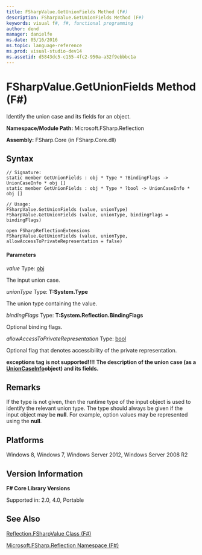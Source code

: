 ```yaml
---
title: FSharpValue.GetUnionFields Method (F#)
description: FSharpValue.GetUnionFields Method (F#)
keywords: visual f#, f#, functional programming
author: dend
manager: danielfe
ms.date: 05/16/2016
ms.topic: language-reference
ms.prod: visual-studio-dev14
ms.assetid: d5843dc5-c155-4fc2-950a-a32f9ebbbc1a 
---
```


# FSharpValue.GetUnionFields Method (F#)

Identify the union case and its fields for an object.

**Namespace/Module Path:** Microsoft.FSharp.Reflection

**Assembly:** FSharp.Core (in FSharp.Core.dll)


## Syntax

```
// Signature:
static member GetUnionFields : obj * Type * ?BindingFlags -> UnionCaseInfo * obj []
static member GetUnionFields : obj * Type * ?bool -> UnionCaseInfo * obj []

// Usage:
FSharpValue.GetUnionFields (value, unionType)
FSharpValue.GetUnionFields (value, unionType, bindingFlags = bindingFlags)

open FSharpReflectionExtensions
FSharpValue.GetUnionFields (value, unionType, allowAccessToPrivateRepresentation = false)
```

#### Parameters
*value*
Type: [obj](https://msdn.microsoft.com/library/dcf2430f-702b-40e5-a0a1-97518bf137f7)


The input union case.


*unionType*
Type: **T:System.Type**


The union type containing the value.


*bindingFlags*
Type: **T:System.Reflection.BindingFlags**


Optional binding flags.


*allowAccessToPrivateRepresentation*
Type: [bool](https://msdn.microsoft.com/library/89c0cf9c-49ce-4207-a3be-555851a67dd5)


Optional flag that denotes accessibility of the private representation.



**exceptions tag is not supported!!!!**
**The description of the union case (as a [UnionCaseInfo](https://msdn.microsoft.com/library/d97eb038-9521-4e20-89b4-dd0cd92d7221)object) and its fields.**
## Remarks
If the type is not given, then the runtime type of the input object is used to identify the relevant union type. The type should always be given if the input object may be **null**. For example, option values may be represented using the **null**.


## Platforms
Windows 8, Windows 7, Windows Server 2012, Windows Server 2008 R2


## Version Information
**F# Core Library Versions**

Supported in: 2.0, 4.0, Portable




## See Also
[Reflection.FSharpValue Class &#40;F&#35;&#41;](Reflection.FSharpValue-Class-%5BFSharp%5D.md)

[Microsoft.FSharp.Reflection Namespace &#40;F&#35;&#41;](Microsoft.FSharp.Reflection-Namespace-%5BFSharp%5D.md)

